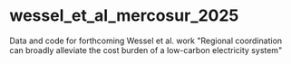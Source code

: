 # wessel_et_al_mercosur_2025
Data and code for forthcoming Wessel et al. work "Regional coordination can broadly alleviate the cost burden of a low-carbon electricity system"
